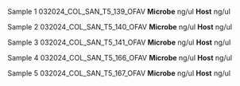 Sample 1
	032024_COL_SAN_T5_139_OFAV
	 **Microbe**
	 ng/ul
	  **Host**
	  ng/ul
	  
Sample 2
	032024_COL_SAN_T5_140_OFAV
	 **Microbe**
	 ng/ul
	  **Host**
	  ng/ul
	
	  
Sample 3
	032024_COL_SAN_T5_141_OFAV
	 **Microbe**
	 ng/ul
	  **Host**
	  ng/ul
	  
Sample 4
	032024_COL_SAN_T5_166_OFAV
	 **Microbe**
	 ng/ul
	  **Host**
	  ng/ul
	  
Sample 5
	032024_COL_SAN_T5_167_OFAV
	 **Microbe**
	 ng/ul
	  **Host**
	  ng/ul
	  
